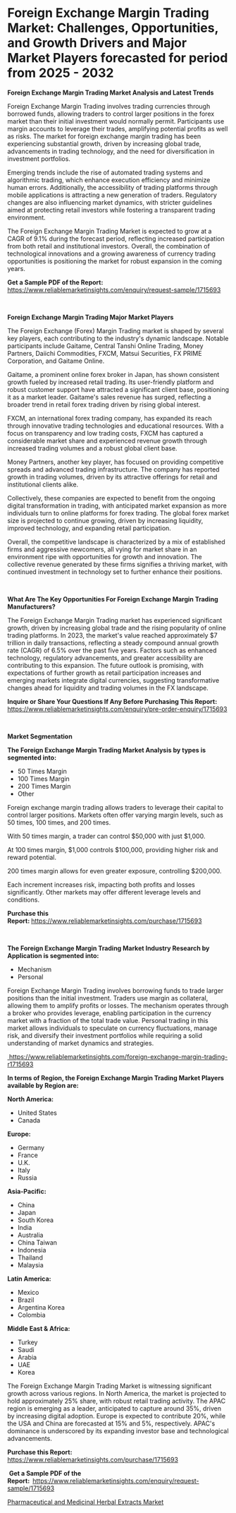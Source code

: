 <p><h1>Foreign Exchange Margin Trading Market: Challenges, Opportunities, and Growth Drivers and Major Market Players forecasted for period from 2025 - 2032</h1></p><p><strong>Foreign Exchange Margin Trading Market Analysis and Latest Trends</strong></p>
<p><p>Foreign Exchange Margin Trading involves trading currencies through borrowed funds, allowing traders to control larger positions in the forex market than their initial investment would normally permit. Participants use margin accounts to leverage their trades, amplifying potential profits as well as risks. The market for foreign exchange margin trading has been experiencing substantial growth, driven by increasing global trade, advancements in trading technology, and the need for diversification in investment portfolios. </p><p>Emerging trends include the rise of automated trading systems and algorithmic trading, which enhance execution efficiency and minimize human errors. Additionally, the accessibility of trading platforms through mobile applications is attracting a new generation of traders. Regulatory changes are also influencing market dynamics, with stricter guidelines aimed at protecting retail investors while fostering a transparent trading environment. </p><p>The Foreign Exchange Margin Trading Market is expected to grow at a CAGR of 9.1% during the forecast period, reflecting increased participation from both retail and institutional investors. Overall, the combination of technological innovations and a growing awareness of currency trading opportunities is positioning the market for robust expansion in the coming years.</p></p>
<p><strong>Get a Sample PDF of the Report:&nbsp;</strong> <a href="https://www.reliablemarketinsights.com/enquiry/request-sample/1715693?utm_campaign=2280&utm_medium=2&utm_source=Github&utm_content=ia&utm_term=28032025&utm_id=foreign-exchange-margin-trading">https://www.reliablemarketinsights.com/enquiry/request-sample/1715693</a></p>
<p>&nbsp;</p>
<p><strong>Foreign Exchange Margin Trading Major Market Players</strong></p>
<p><p>The Foreign Exchange (Forex) Margin Trading market is shaped by several key players, each contributing to the industry's dynamic landscape. Notable participants include Gaitame, Central Tanshi Online Trading, Money Partners, Daiichi Commodities, FXCM, Matsui Securities, FX PRIME Corporation, and Gaitame Online. </p><p>Gaitame, a prominent online forex broker in Japan, has shown consistent growth fueled by increased retail trading. Its user-friendly platform and robust customer support have attracted a significant client base, positioning it as a market leader. Gaitame's sales revenue has surged, reflecting a broader trend in retail forex trading driven by rising global interest.</p><p>FXCM, an international forex trading company, has expanded its reach through innovative trading technologies and educational resources. With a focus on transparency and low trading costs, FXCM has captured a considerable market share and experienced revenue growth through increased trading volumes and a robust global client base.</p><p>Money Partners, another key player, has focused on providing competitive spreads and advanced trading infrastructure. The company has reported growth in trading volumes, driven by its attractive offerings for retail and institutional clients alike.</p><p>Collectively, these companies are expected to benefit from the ongoing digital transformation in trading, with anticipated market expansion as more individuals turn to online platforms for forex trading. The global forex market size is projected to continue growing, driven by increasing liquidity, improved technology, and expanding retail participation.</p><p>Overall, the competitive landscape is characterized by a mix of established firms and aggressive newcomers, all vying for market share in an environment ripe with opportunities for growth and innovation. The collective revenue generated by these firms signifies a thriving market, with continued investment in technology set to further enhance their positions.</p></p>
<p>&nbsp;</p>
<p><strong>What Are The Key Opportunities For Foreign Exchange Margin Trading Manufacturers?</strong></p>
<p><p>The Foreign Exchange Margin Trading market has experienced significant growth, driven by increasing global trade and the rising popularity of online trading platforms. In 2023, the market's value reached approximately $7 trillion in daily transactions, reflecting a steady compound annual growth rate (CAGR) of 6.5% over the past five years. Factors such as enhanced technology, regulatory advancements, and greater accessibility are contributing to this expansion. The future outlook is promising, with expectations of further growth as retail participation increases and emerging markets integrate digital currencies, suggesting transformative changes ahead for liquidity and trading volumes in the FX landscape.</p></p>
<p><strong>Inquire or Share Your Questions If Any Before Purchasing This Report:</strong> <a href="https://www.reliablemarketinsights.com/enquiry/pre-order-enquiry/1715693?utm_campaign=2280&utm_medium=2&utm_source=Github&utm_content=ia&utm_term=28032025&utm_id=foreign-exchange-margin-trading">https://www.reliablemarketinsights.com/enquiry/pre-order-enquiry/1715693</a></p>
<p>&nbsp;</p>
<p><strong>Market Segmentation</strong></p>
<p><strong>The Foreign Exchange Margin Trading Market Analysis by types is segmented into:</strong></p>
<p><ul><li>50 Times Margin</li><li>100 Times Margin</li><li>200 Times Margin</li><li>Other</li></ul></p>
<p><p>Foreign exchange margin trading allows traders to leverage their capital to control larger positions. Markets often offer varying margin levels, such as 50 times, 100 times, and 200 times. </p><p>With 50 times margin, a trader can control $50,000 with just $1,000. </p><p>At 100 times margin, $1,000 controls $100,000, providing higher risk and reward potential. </p><p>200 times margin allows for even greater exposure, controlling $200,000. </p><p>Each increment increases risk, impacting both profits and losses significantly. Other markets may offer different leverage levels and conditions.</p></p>
<p><strong>Purchase this Report:&nbsp;</strong><a href="https://www.reliablemarketinsights.com/purchase/1715693?utm_campaign=2280&utm_medium=2&utm_source=Github&utm_content=ia&utm_term=28032025&utm_id=foreign-exchange-margin-trading">https://www.reliablemarketinsights.com/purchase/1715693</a></p>
<p>&nbsp;</p>
<p><strong>The Foreign Exchange Margin Trading Market Industry Research by Application is segmented into:</strong></p>
<p><ul><li>Mechanism</li><li>Personal</li></ul></p>
<p><p>Foreign Exchange Margin Trading involves borrowing funds to trade larger positions than the initial investment. Traders use margin as collateral, allowing them to amplify profits or losses. The mechanism operates through a broker who provides leverage, enabling participation in the currency market with a fraction of the total trade value. Personal trading in this market allows individuals to speculate on currency fluctuations, manage risk, and diversify their investment portfolios while requiring a solid understanding of market dynamics and strategies.</p></p>
<p><a href="https://www.reliablemarketinsights.com/foreign-exchange-margin-trading-r1715693?utm_campaign=2280&utm_medium=2&utm_source=Github&utm_content=ia&utm_term=28032025&utm_id=foreign-exchange-margin-trading">&nbsp;https://www.reliablemarketinsights.com/foreign-exchange-margin-trading-r1715693</a></p>
<p><strong>In terms of Region, the Foreign Exchange Margin Trading Market Players available by Region are:</strong></p>
<p>
    <p> <strong> North America: </strong>
        <ul>
            <li>United States</li>
            <li>Canada</li>
        </ul>
        </p> 
    <p> <strong> Europe: </strong>
        <ul>
            <li>Germany</li>
            <li>France</li>
            <li>U.K.</li>
            <li>Italy</li>
            <li>Russia</li>
        </ul>
        </p> 
    <p> <strong> Asia-Pacific: </strong>
        <ul>
            <li>China</li>
            <li>Japan</li>
            <li>South Korea</li>
            <li>India</li>
            <li>Australia</li>
            <li>China Taiwan</li>
            <li>Indonesia</li>
            <li>Thailand</li>
            <li>Malaysia</li>
        </ul>
        </p> 
    <p> <strong> Latin America: </strong>
        <ul>
            <li>Mexico</li>
            <li>Brazil</li>
            <li>Argentina Korea</li>
            <li>Colombia</li>
        </ul>
        </p> 
    <p> <strong> Middle East & Africa: </strong>
        <ul>
            <li>Turkey</li>
            <li>Saudi</li>
            <li>Arabia</li>
            <li>UAE</li>
            <li>Korea</li>
        </ul>
    </p>
    </p>
<p><p>The Foreign Exchange Margin Trading Market is witnessing significant growth across various regions. In North America, the market is projected to hold approximately 25% share, with robust retail trading activity. The APAC region is emerging as a leader, anticipated to capture around 35%, driven by increasing digital adoption. Europe is expected to contribute 20%, while the USA and China are forecasted at 15% and 5%, respectively. APAC's dominance is underscored by its expanding investor base and technological advancements.</p></p>
<p><strong>Purchase this Report: </strong><a href="https://www.reliablemarketinsights.com/purchase/1715693?utm_campaign=2280&utm_medium=2&utm_source=Github&utm_content=ia&utm_term=28032025&utm_id=foreign-exchange-margin-trading">https://www.reliablemarketinsights.com/purchase/1715693</a></p>
<p>&nbsp;<strong>Get a Sample PDF of the Report:&nbsp;&nbsp;</strong><a href="https://www.reliablemarketinsights.com/enquiry/request-sample/1715693?utm_campaign=2280&utm_medium=2&utm_source=Github&utm_content=ia&utm_term=28032025&utm_id=foreign-exchange-margin-trading">https://www.reliablemarketinsights.com/enquiry/request-sample/1715693</a></p>
<p><strong></strong></p>
<p><p><a href="https://github.com/NargisHussain75/Market-Research-Report-List-2/blob/main/pharmaceutical-and-medicinal-herbal-extracts-market.md?utm_campaign=2280&utm_medium=2&utm_source=Github&utm_content=ia&utm_term=28032025&utm_id=foreign-exchange-margin-trading">Pharmaceutical and Medicinal Herbal Extracts Market</a></p></p>